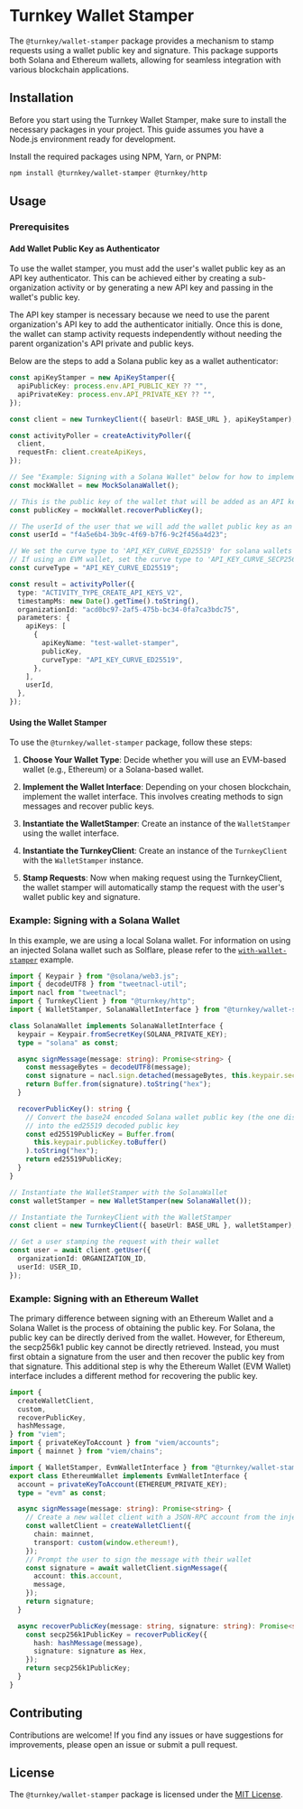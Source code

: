 # Turnkey Wallet Stamper

The `@turnkey/wallet-stamper` package provides a mechanism to stamp requests using a wallet public key and signature. This package supports both Solana and Ethereum wallets, allowing for seamless integration with various blockchain applications.

## Installation

Before you start using the Turnkey Wallet Stamper, make sure to install the necessary packages in your project. This guide assumes you have a Node.js environment ready for development.

Install the required packages using NPM, Yarn, or PNPM:

```bash
npm install @turnkey/wallet-stamper @turnkey/http
```

## Usage

### Prerequisites

#### Add Wallet Public Key as Authenticator

To use the wallet stamper, you must add the user's wallet public key as an API key authenticator.
This can be achieved either by creating a sub-organization activity or by generating a new API key and passing in the wallet's public key.

The API key stamper is necessary because we need to use the parent organization's API key to add the authenticator initially.
Once this is done, the wallet can stamp activity requests independently without needing the parent organization's API private and public keys.

Below are the steps to add a Solana public key as a wallet authenticator:

```typescript
const apiKeyStamper = new ApiKeyStamper({
  apiPublicKey: process.env.API_PUBLIC_KEY ?? "",
  apiPrivateKey: process.env.API_PRIVATE_KEY ?? "",
});

const client = new TurnkeyClient({ baseUrl: BASE_URL }, apiKeyStamper);

const activityPoller = createActivityPoller({
  client,
  requestFn: client.createApiKeys,
});

// See "Example: Signing with a Solana Wallet" below for how to implement the SolanaWallet interface
const mockWallet = new MockSolanaWallet();

// This is the public key of the wallet that will be added as an API key and used to stamp future requests
const publicKey = mockWallet.recoverPublicKey();

// The userId of the user that we will add the wallet public key as an authenticator
const userId = "f4a5e6b4-3b9c-4f69-b7f6-9c2f456a4d23";

// We set the curve type to 'API_KEY_CURVE_ED25519' for solana wallets
// If using an EVM wallet, set the curve type to 'API_KEY_CURVE_SECP256K1'
const curveType = "API_KEY_CURVE_ED25519";

const result = activityPoller({
  type: "ACTIVITY_TYPE_CREATE_API_KEYS_V2",
  timestampMs: new Date().getTime().toString(),
  organizationId: "acd0bc97-2af5-475b-bc34-0fa7ca3bdc75",
  parameters: {
    apiKeys: [
      {
        apiKeyName: "test-wallet-stamper",
        publicKey,
        curveType: "API_KEY_CURVE_ED25519",
      },
    ],
    userId,
  },
});
```

#### Using the Wallet Stamper

To use the `@turnkey/wallet-stamper` package, follow these steps:

1. **Choose Your Wallet Type**: Decide whether you will use an EVM-based wallet (e.g., Ethereum) or a Solana-based wallet.

2. **Implement the Wallet Interface**: Depending on your chosen blockchain, implement the wallet interface. This involves creating methods to sign messages and recover public keys.

3. **Instantiate the WalletStamper**: Create an instance of the `WalletStamper` using the wallet interface.

4. **Instantiate the TurnkeyClient**: Create an instance of the `TurnkeyClient` with the `WalletStamper` instance.

5. **Stamp Requests**: Now when making request using the TurnkeyClient, the wallet stamper will automatically stamp the request with the user's wallet public key and signature.

### Example: Signing with a Solana Wallet

In this example, we are using a local Solana wallet.
For information on using an injected Solana wallet such as Solflare, please refer to the [`with-wallet-stamper`](../../examples/with-wallet-stamper) example.

```typescript
import { Keypair } from "@solana/web3.js";
import { decodeUTF8 } from "tweetnacl-util";
import nacl from "tweetnacl";
import { TurnkeyClient } from "@turnkey/http";
import { WalletStamper, SolanaWalletInterface } from "@turnkey/wallet-stamper";

class SolanaWallet implements SolanaWalletInterface {
  keypair = Keypair.fromSecretKey(SOLANA_PRIVATE_KEY);
  type = "solana" as const;

  async signMessage(message: string): Promise<string> {
    const messageBytes = decodeUTF8(message);
    const signature = nacl.sign.detached(messageBytes, this.keypair.secretKey);
    return Buffer.from(signature).toString("hex");
  }

  recoverPublicKey(): string {
    // Convert the base24 encoded Solana wallet public key (the one displayed in the wallet)
    // into the ed25519 decoded public key
    const ed25519PublicKey = Buffer.from(
      this.keypair.publicKey.toBuffer()
    ).toString("hex");
    return ed25519PublicKey;
  }
}

// Instantiate the WalletStamper with the SolanaWallet
const walletStamper = new WalletStamper(new SolanaWallet());

// Instantiate the TurnkeyClient with the WalletStamper
const client = new TurnkeyClient({ baseUrl: BASE_URL }, walletStamper);

// Get a user stamping the request with their wallet
const user = await client.getUser({
  organizationId: ORGANIZATION_ID,
  userId: USER_ID,
});
```

### Example: Signing with an Ethereum Wallet

The primary difference between signing with an Ethereum Wallet and a Solana Wallet is the process of obtaining the public key.
For Solana, the public key can be directly derived from the wallet. However, for Ethereum, the secp256k1 public key cannot be directly retrieved.
Instead, you must first obtain a signature from the user and then recover the public key from that signature.
This additional step is why the Ethereum Wallet (EVM Wallet) interface includes a different method for recovering the public key.

```typescript
import {
  createWalletClient,
  custom,
  recoverPublicKey,
  hashMessage,
} from "viem";
import { privateKeyToAccount } from "viem/accounts";
import { mainnet } from "viem/chains";

import { WalletStamper, EvmWalletInterface } from "@turnkey/wallet-stamper";
export class EthereumWallet implements EvmWalletInterface {
  account = privateKeyToAccount(ETHEREUM_PRIVATE_KEY);
  type = "evm" as const;

  async signMessage(message: string): Promise<string> {
    // Create a new wallet client with a JSON-RPC account from the injected provider
    const walletClient = createWalletClient({
      chain: mainnet,
      transport: custom(window.ethereum!),
    });
    // Prompt the user to sign the message with their wallet
    const signature = await walletClient.signMessage({
      account: this.account,
      message,
    });
    return signature;
  }

  async recoverPublicKey(message: string, signature: string): Promise<string> {
    const secp256k1PublicKey = recoverPublicKey({
      hash: hashMessage(message),
      signature: signature as Hex,
    });
    return secp256k1PublicKey;
  }
}
```

## Contributing

Contributions are welcome! If you find any issues or have suggestions for improvements, please open an issue or submit a pull request.

## License

The `@turnkey/wallet-stamper` package is licensed under the [MIT License](LICENSE).
